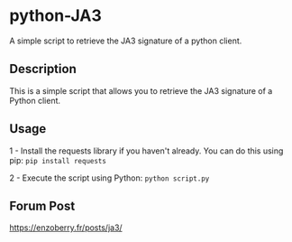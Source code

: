 # python-JA3
A simple script to retrieve the JA3 signature of a python client.

## Description
This is a simple script that allows you to retrieve the JA3 signature of a Python client.

## Usage
1 - Install the requests library if you haven't already. You can do this using pip:
```pip install requests```

2 - Execute the script using Python:
```python script.py```

## Forum Post
https://enzoberry.fr/posts/ja3/
